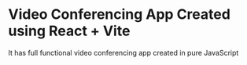 # Video Conferencing App Created using React + Vite

It has full functional video conferencing app created in pure JavaScript